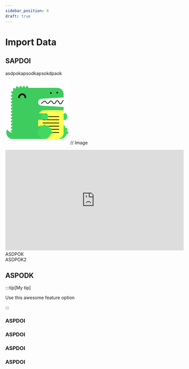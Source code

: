 ```yaml
---
sidebar_position: 4
draft: true
---
```


# Import Data


## SAPDOI
asdpokapsodkapsokdpaok

![Docusaurus](../static/img/docusaurus.png) // Image

<iframe width="560" height="315" src="https://www.youtube.com/embed/RV5pA7qf3U8?si=nU1ym7xde_4Dckp0" title="YouTube video player" frameborder="0" allow="accelerometer; autoplay; clipboard-write; encrypted-media; gyroscope; picture-in-picture; web-share" referrerpolicy="strict-origin-when-cross-origin" allowfullscreen></iframe>


<div style={{display: `grid`, gridTemplateColumns: `1fr 1fr`}}>
<div>
ASDPOK
</div>
<div>
ASDPOK2
</div>
</div>

## ASPODK

:::tip[My tip]

Use this awesome feature option

:::

### ASPDOI
### ASPDOI
### ASPDOI
### ASPDOI
